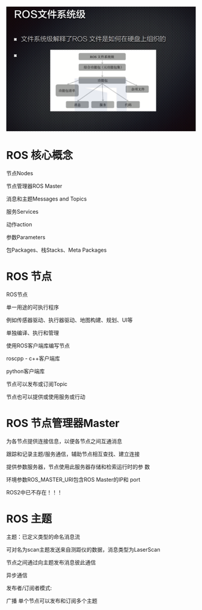 ![](./img/7-1.png)

# ROS 核心概念

节点Nodes

节点管理器ROS Master

消息和主题Messages and Topics

服务Services

动作action

参数Parameters

包Packages、栈Stacks、Meta Packages

# ROS 节点

ROS节点

单一用途的可执行程序

例如传感器驱动、执行器驱动、地图构建、规划、UI等

单独编译、执行和管理

使用ROS客户端库编写节点

roscpp - c++客户端库

python客户端库

节点可以发布或订阅Topic

节点也可以提供或使用服务或行动

# ROS 节点管理器Master

为各节点提供连接信息，以便各节点之间互通消息

跟踪和记录主题/服务通信，辅助节点相互查找、建立连接

提供参数服务器，节点使用此服务器存储和检索运行时的参
数

环境参数ROS_MASTER_URI包含ROS Master的IP和
port

ROS2中已不存在！！！

# ROS 主题

主题：已定义类型的命名消息流

可对名为scan主题发送来自测距仪的数据，消息类型为LaserScan

节点之间通过向主题发布消息彼此通信

异步通信

发布者/订阅者模式:

广播
单个节点可以发布和订阅多个主题